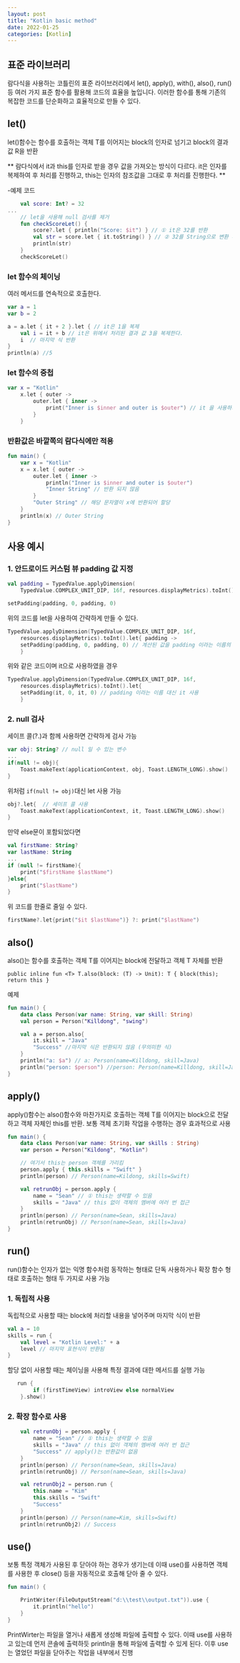 ```yaml
---
layout: post
title: "Kotlin basic method"
date: 2022-01-25
categories: [Kotlin]
---
```


## 표준 라이브러리

람다식을 사용하는 코틀린의 표준 라이브러리에서 let(), apply(), with(), also(), run() 등 여러 가지 표준 함수를 활용해 코드의 효율을 높입니다. 이러한 함수를 통해 기존의 복잡한 코드를 단순화하고 효율적으로 만들 수 있다.

## let()

let()함수는 함수를 호출하는 객체 T를 이어지는 block의 인자로 넘기고 block의 결과값 R을 반환

** 람다식에서 it과 this를 인자로 받을 경우 값을 가져오는 방식이 다르다. it은 인자를 복제하여 후 처리를 진행하고, this는 인자의 참조값을 그대로 후 처리를 진행한다. **

-예제 코드

```kotlin
    val score: Int? = 32
...
    // let을 사용해 null 검사를 제거
    fun checkScoreLet() {
        score?.let { println("Score: $it") } // ① it은 32를 반환
        val str = score.let { it.toString() } // ② 32를 String으로 변환 후 반환
        println(str)
    }
    checkScoreLet()
```

### let 함수의 체이닝

여러 메서드를 연속적으로 호출한다.

```kotlin
var a = 1
var b = 2

a = a.let { it + 2 }.let { // it은 1을 복제
    val i = it + b // it은 위에서 처리된 결과 값 3을 복제한다.
    i  // 마지막 식 반환
}
println(a) //5
```

### let 함수의 중첩

```kotlin
var x = "Kotlin"
    x.let { outer ->
        outer.let { inner ->
            print("Inner is $inner and outer is $outer") // it 을 사용하지않고 명시적이름을 사용 inner & outer 둘다 "Kotlin"
        }
    }
```

### 반환값은 바깥쪽의 람다식에만 적용

```kotlin
fun main() {
    var x = "Kotlin"
    x = x.let { outer ->
        outer.let { inner ->
            println("Inner is $inner and outer is $outer")
            "Inner String" // 반환 되지 않음
        }
        "Outer String" // 해당 문자열이 x에 반환되어 할당
    }
    println(x) // Outer String
}
```

## 사용 예시

### 1. 안드로이드 커스텀 뷰 padding 값 지정

```kotlin
val padding = TypedValue.applyDimension(
    TypedValue.COMPLEX_UNIT_DIP, 16f, resources.displayMetrics).toInt()

setPadding(padding, 0, padding, 0)

```

위의 코드를 let을 사용하여 간략하게 만들 수 있다.

```kotlin
TypedValue.applyDimension(TypedValue.COMPLEX_UNIT_DIP, 16f,
    resources.displayMetrics).toInt().let{ padding ->
    setPadding(padding, 0, padding, 0) // 계산된 값을 padding 이라는 이름의 인자로 받음
    }
```

위와 같은 코드이며 it으로 사용하였을 경우

```kotlin
TypedValue.applyDimension(TypedValue.COMPLEX_UNIT_DIP, 16f,
    resources.displayMetrics).toInt().let{
    setPadding(it, 0, it, 0) // padding 이라는 이름 대신 it 사용
    }
```

### 2. null 검사

세이프 콜(?.)과 함께 사용하면 간략하게 검사 가능

```kotlin
var obj: String? // null 일 수 있는 변수
...
if(null != obj){
    Toast.makeText(applicationContext, obj, Toast.LENGTH_LONG).show()
}
```

위처럼 `if(null != obj)`대신 let 사용 가능

```kotlin
obj?.let{  // 세이프 콜 사용
    Toast.makeText(applicationContext, it, Toast.LENGTH_LONG).show()
}
```

만약 else문이 포함되었다면

```kotlin
val firstName: String?
var lastName: String
...
if (null != firstName){
    print("$firstName $lastName")
}else{
    print("$lastName")
}
```

위 코드를 한줄로 줄일 수 있다.

```kotlin
firstName?.let{print("$it $lastName")} ?: print("$lastName")
```

## also()

also()는 함수를 호출하는 객체 T를 이어지는 block에 전달하고 객체 T 자체를 반환

`public inline fun <T> T.also(block: (T) -> Unit): T { block(this); return this }`

예제

```kotlin
fun main() {
    data class Person(var name: String, var skill: String)
    val person = Person("Killdong", "swing")

    val a = person.also{
        it.skill = "Java"
        "Success" //마지막 식은 반환되지 않음 (무의미한 식)
    }
    println("a: $a") // a: Person(name=Killdong, skill=Java)
    println("person: $person") //person: Person(name=Killdong, skill=Java)
}
```

## apply()

apply()함수는 also()함수와 마찬가지로 호출하는 객체 T를 이어지는 block으로 전달하고 객체 자체인 this를 반환. 보통 객체 초기화 작업을 수행하는 경우 효과적으로 사용

```kotlin
fun main() {
    data class Person(var name: String, var skills : String)
    var person = Person("Kildong", "Kotlin")

    // 여기서 this는 person 객체를 가리킴
    person.apply { this.skills = "Swift" }
    println(person) // Person(name=Kildong, skills=Swift)

    val retrunObj = person.apply {
        name = "Sean" // ① this는 생략할 수 있음
        skills = "Java" // this 없이 객체의 멤버에 여러 번 접근
    }
    println(person) // Person(name=Sean, skills=Java)
    println(retrunObj) // Person(name=Sean, skills=Java)
}
```

## run()

run()함수는 인자가 없는 익명 함수처럼 동작하는 형태로 단독 사용하거나 확장 함수 형태로 호출하는 형태 두 가지로 사용 가능

### 1. 독립적 사용

독립적으로 사용할 때는 block에 처리할 내용을 넣어주며 마지막 식이 반환

```kotlin
val a = 10
skills = run {
    val level = "Kotlin Level:" + a
    level // 마지막 표현식이 반환됨
}
```

할당 없이 사용할 때는 체이닝을 사용해 특정 결과에 대한 메서드를 실행 가능

```kotlin
   run {
        if (firstTimeView) introView else normalView
    }.show()
```

### 2. 확장 함수로 사용

```kotlin
    val retrunObj = person.apply {
        name = "Sean" // ① this는 생략할 수 있음
        skills = "Java" // this 없이 객체의 멤버에 여러 번 접근
        "Success" // apply()는 반환값이 없음
    }
    println(person) // Person(name=Sean, skills=Java)
    println(retrunObj) // Person(name=Sean, skills=Java)

    val retrunObj2 = person.run {
        this.name = "Kim"
        this.skills = "Swift"
        "Success"
    }
    println(person) // Person(name=Kim, skills=Swift)
    println(retrunObj2) // Success
```

## use()

보통 특정 객체가 사용된 후 닫아야 하는 경우가 생기는데 이때 use()를 사용하면 객체를 사용한 후 close() 등을 자동적으로 호출해 닫아 줄 수 있다.

```kotlin
fun main() {

    PrintWriter(FileOutputStream("d:\\test\\output.txt")).use {
        it.println("hello")
    }
}
```

PrintWirter는 파일을 열거나 새롭게 생성해 파일에 출력할 수 있다. 이때 use를 사용하고 있는데 먼저 콘솔에 출력하듯 println을 통해 파일에 출력할 수 있게 된다.
이후 use는 열었던 파일을 닫아주는 작업을 내부에서 진행
